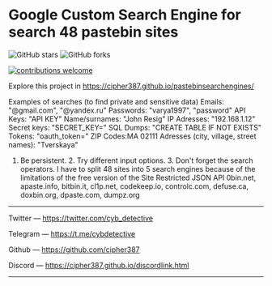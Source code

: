 <h1>Google Custom Search Engine for search 48 pastebin sites</h1>


<img alt="GitHub stars" src="https://img.shields.io/github/stars/cipher387/pastebinsearchengines">
 
<img alt="GitHub forks" src="https://img.shields.io/github/forks/cipher387/pastebinsearchengines">

[![contributions welcome](https://img.shields.io/badge/contributions-welcome-brightgreen.svg?style=flat)](https://github.com/dwyl/esta/issues)
    <p align="center">

Explore this project in https://cipher387.github.io/pastebinsearchengines/

Examples of searches (to find private and sensitive data)
Emails: "@gmail.com", "@yandex.ru"
Passwords: "varya1997", "password"
API Keys: "API KEY"
Name/surnames: "John Resig"
IP Adresses: "192.168.1.12"
Secret keys: "SECRET_KEY="
SQL Dumps: "CREATE TABLE IF NOT EXISTS"
Tokens: "oauth_token="
ZIP Codes:MA 02111
Adresses (city, village, street names): "Tverskaya"
1. Be persistent. 2. Try different input options. 3. Don't forget the search operators.
I have to split 48 sites into 5 search engines because of the limitations of the free version of the Site Restricted JSON API
0bin.net, apaste.info, bitbin.it, cl1p.net, codekeep.io, controlc.com, defuse.ca, doxbin.org, dpaste.com, dumpz.org






<hr>

Twitter — https://twitter.com/cyb_detective

Telegram — https://t.me/cybdetective

Github — https://github.com/cipher387

Discord — https://cipher387.github.io/discordlink.html

<hr>
